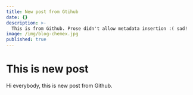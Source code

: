 ```yaml
---
title: New post from Gtihub
date: {}
description: >-
  This is from Github. Prose didn't allow metadata insertion :( sad!
image: /img/blog-chemex.jpg
published: true
---
```


# This is new post

Hi everybody, this is new post from Github.
